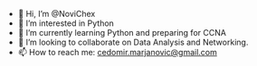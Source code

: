 - 👋 Hi, I’m @NoviChex
- 👀 I’m interested in Python
- 🌱 I’m currently learning Python and preparing for CCNA
- 💞️ I’m looking to collaborate on Data Analysis and Networking.
- 📫 How to reach me: cedomir.marjanovic@gmail.com

<!---
NoviChex/NoviChex is a ✨ special ✨ repository because its `README.md` (this file) appears on your GitHub profile.
You can click the Preview link to take a look at your changes.
--->
